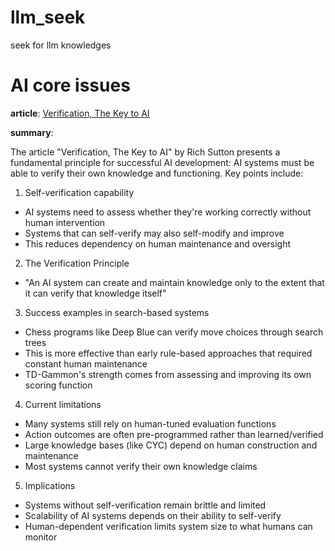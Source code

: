 # llm_seek
seek for llm knowledges

# AI core issues

**article**: [Verification, The Key to AI](http://incompleteideas.net/IncIdeas/KeytoAI.html)

**summary**:

The article "Verification, The Key to AI" by Rich Sutton presents a fundamental principle for successful AI development: AI systems must be able to verify their own knowledge and functioning. Key points include:

1. Self-verification capability
  - AI systems need to assess whether they're working correctly without human intervention
  - Systems that can self-verify may also self-modify and improve
  - This reduces dependency on human maintenance and oversight

2. The Verification Principle
  - "An AI system can create and maintain knowledge only to the extent that it can verify that knowledge itself"

3. Success examples in search-based systems
  - Chess programs like Deep Blue can verify move choices through search trees
  - This is more effective than early rule-based approaches that required constant human maintenance
  - TD-Gammon's strength comes from assessing and improving its own scoring function

4. Current limitations
  - Many systems still rely on human-tuned evaluation functions
  - Action outcomes are often pre-programmed rather than learned/verified
  - Large knowledge bases (like CYC) depend on human construction and maintenance
  - Most systems cannot verify their own knowledge claims

5. Implications
  - Systems without self-verification remain brittle and limited
  - Scalability of AI systems depends on their ability to self-verify
  - Human-dependent verification limits system size to what humans can monitor
